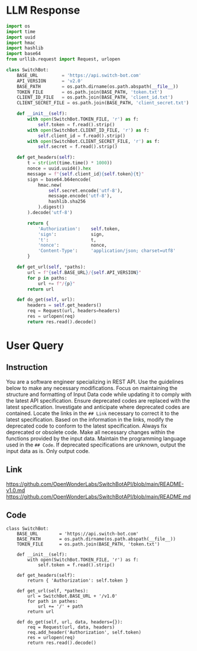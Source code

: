 # LLM Response
```python
import os
import time
import uuid
import hmac
import hashlib
import base64
from urllib.request import Request, urlopen

class SwitchBot:
    BASE_URL         = 'https://api.switch-bot.com'
    API_VERSION      = 'v2.0'
    BASE_PATH        = os.path.dirname(os.path.abspath(__file__))
    TOKEN_FILE       = os.path.join(BASE_PATH, 'token.txt')
    CLIENT_ID_FILE   = os.path.join(BASE_PATH, 'client_id.txt')
    CLIENT_SECRET_FILE = os.path.join(BASE_PATH, 'client_secret.txt')

    def __init__(self):
        with open(SwitchBot.TOKEN_FILE, 'r') as f:
            self.token = f.read().strip()
        with open(SwitchBot.CLIENT_ID_FILE, 'r') as f:
            self.client_id = f.read().strip()
        with open(SwitchBot.CLIENT_SECRET_FILE, 'r') as f:
            self.secret = f.read().strip()

    def get_headers(self):
        t = str(int(time.time() * 1000))
        nonce = uuid.uuid4().hex
        message = f"{self.client_id}{self.token}{t}"
        sign = base64.b64encode(
            hmac.new(
                self.secret.encode('utf-8'),
                message.encode('utf-8'),
                hashlib.sha256
            ).digest()
        ).decode('utf-8')

        return {
            'Authorization':    self.token,
            'sign':             sign,
            't':                t,
            'nonce':            nonce,
            'Content-Type':     'application/json; charset=utf8'
        }

    def get_url(self, *paths):
        url = f"{self.BASE_URL}/{self.API_VERSION}"
        for p in paths:
            url += f"/{p}"
        return url

    def do_get(self, url):
        headers = self.get_headers()
        req = Request(url, headers=headers)
        res = urlopen(req)
        return res.read().decode()
```

# User Query
## Instruction
You are a software engineer specializing in REST API.
Use the guidelines below to make any necessary modifications.
Focus on maintaining the structure and formatting of Input Data code while updating it to comply with the latest API specification.
Ensure deprecated codes are replaced with the latest specification.
Investigate and anticipate where deprecated codes are contained. Locate the links in the `## Link` necessary to correct it to the latest specification.
Based on the information in the links, modify the deprecated code to conform to the latest specification.
Always fix deprecated or obsolete code. Make all necessary changes within the functions provided by the input data.
Maintain the programming language used in the `## Code`.
If deprecated specifications are unknown, output the input data as is.
Only output code.

## Link
https://github.com/OpenWonderLabs/SwitchBotAPI/blob/main/README-v1.0.md
https://github.com/OpenWonderLabs/SwitchBotAPI/blob/main/README.md

## Code
```
class SwitchBot:
    BASE_URL        = 'https://api.switch-bot.com'
    BASE_PATH       = os.path.dirname(os.path.abspath(__file__))
    TOKEN_FILE      = os.path.join(BASE_PATH, 'token.txt')

    def __init__(self):
        with open(SwitchBot.TOKEN_FILE, 'r') as f:
            self.token = f.read().strip()

    def get_headers(self):
        return { 'Authorization': self.token }

    def get_url(self, *pathes):
        url = SwitchBot.BASE_URL + '/v1.0'
        for path in pathes:
            url += '/' + path
        return url

    def do_get(self, url, data, headers={}):
        req = Request(url, data, headers)
        req.add_header('Authorization', self.token)
        res = urlopen(req)
        return res.read().decode()

```